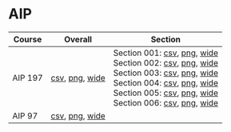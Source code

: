 # AIP

| Course | Overall | Section |
| ------ | ------- | ------- |
| AIP 197 | [csv](https://github.com/UCSD-Historical-Enrollment-Data/2024Summer3/blob/main/overall/AIP%20197.csv), [png](https://raw.githubusercontent.com/UCSD-Historical-Enrollment-Data/2024Summer3/main/plot_overall/AIP%20197.png), [wide](https://raw.githubusercontent.com/UCSD-Historical-Enrollment-Data/2024Summer3/main/plot_overall_wide/AIP%20197.png) | Section 001: [csv](https://github.com/UCSD-Historical-Enrollment-Data/2024Summer3/blob/main/section/AIP%20197_001.csv), [png](https://raw.githubusercontent.com/UCSD-Historical-Enrollment-Data/2024Summer3/main/plot_section/AIP%20197_001.png), [wide](https://raw.githubusercontent.com/UCSD-Historical-Enrollment-Data/2024Summer3/main/plot_section_wide/AIP%20197_001.png)<br>Section 002: [csv](https://github.com/UCSD-Historical-Enrollment-Data/2024Summer3/blob/main/section/AIP%20197_002.csv), [png](https://raw.githubusercontent.com/UCSD-Historical-Enrollment-Data/2024Summer3/main/plot_section/AIP%20197_002.png), [wide](https://raw.githubusercontent.com/UCSD-Historical-Enrollment-Data/2024Summer3/main/plot_section_wide/AIP%20197_002.png)<br>Section 003: [csv](https://github.com/UCSD-Historical-Enrollment-Data/2024Summer3/blob/main/section/AIP%20197_003.csv), [png](https://raw.githubusercontent.com/UCSD-Historical-Enrollment-Data/2024Summer3/main/plot_section/AIP%20197_003.png), [wide](https://raw.githubusercontent.com/UCSD-Historical-Enrollment-Data/2024Summer3/main/plot_section_wide/AIP%20197_003.png)<br>Section 004: [csv](https://github.com/UCSD-Historical-Enrollment-Data/2024Summer3/blob/main/section/AIP%20197_004.csv), [png](https://raw.githubusercontent.com/UCSD-Historical-Enrollment-Data/2024Summer3/main/plot_section/AIP%20197_004.png), [wide](https://raw.githubusercontent.com/UCSD-Historical-Enrollment-Data/2024Summer3/main/plot_section_wide/AIP%20197_004.png)<br>Section 005: [csv](https://github.com/UCSD-Historical-Enrollment-Data/2024Summer3/blob/main/section/AIP%20197_005.csv), [png](https://raw.githubusercontent.com/UCSD-Historical-Enrollment-Data/2024Summer3/main/plot_section/AIP%20197_005.png), [wide](https://raw.githubusercontent.com/UCSD-Historical-Enrollment-Data/2024Summer3/main/plot_section_wide/AIP%20197_005.png)<br>Section 006: [csv](https://github.com/UCSD-Historical-Enrollment-Data/2024Summer3/blob/main/section/AIP%20197_006.csv), [png](https://raw.githubusercontent.com/UCSD-Historical-Enrollment-Data/2024Summer3/main/plot_section/AIP%20197_006.png), [wide](https://raw.githubusercontent.com/UCSD-Historical-Enrollment-Data/2024Summer3/main/plot_section_wide/AIP%20197_006.png) |
| AIP 97 | [csv](https://github.com/UCSD-Historical-Enrollment-Data/2024Summer3/blob/main/overall/AIP%2097.csv), [png](https://raw.githubusercontent.com/UCSD-Historical-Enrollment-Data/2024Summer3/main/plot_overall/AIP%2097.png), [wide](https://raw.githubusercontent.com/UCSD-Historical-Enrollment-Data/2024Summer3/main/plot_overall_wide/AIP%2097.png) |  |
